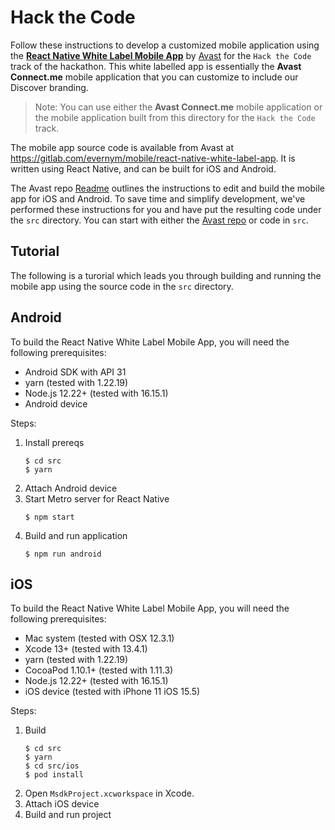 # Hack the Code

Follow these instructions to develop a customized mobile application using the **[React Native White Label Mobile App](https://gitlab.com/evernym/mobile/react-native-white-label-app)** by [Avast](https://avast.com) for the ```Hack the Code``` track of the hackathon.  This white labelled app is essentially the **Avast Connect.me** mobile application that you can customize to include our Discover branding.

> Note:  You can use either the **Avast Connect.me** mobile application or the mobile application built from this directory for the ```Hack the Code``` track.

The mobile app source code is available from Avast at https://gitlab.com/evernym/mobile/react-native-white-label-app.  It is written using React Native, and can be built for iOS and Android.

The Avast repo [Readme](https://gitlab.com/evernym/mobile/react-native-white-label-app/README.md) outlines the instructions to edit and build the mobile app for iOS and Android.  To save time and simplify development, we've performed these instructions for you and have put the resulting code under the `src` directory.  You can start with either the [Avast repo](https://gitlab.com/evernym/mobile/react-native-white-label-app) or code in `src`.

## Tutorial

The following is a turorial which leads you through building and running the mobile app using the source code in the `src` directory.

## Android

To build the React Native White Label Mobile App, you will need the following prerequisites:
- Android SDK with API 31
- yarn (tested with 1.22.19)
- Node.js 12.22+ (tested with 16.15.1)
- Android device

Steps:
1. Install prereqs
	```
	$ cd src
	$ yarn
	```
2. Attach Android device
3. Start Metro server for React Native
    ```
    $ npm start
    ```
4. Build and run application
	```
	$ npm run android
	```

## iOS

To build the React Native White Label Mobile App, you will need the following prerequisites:
- Mac system (tested with OSX 12.3.1)
- Xcode 13+ (tested with 13.4.1)
- yarn (tested with 1.22.19)
- CocoaPod 1.10.1+ (tested with 1.11.3)
- Node.js 12.22+ (tested with 16.15.1)
- iOS device (tested with iPhone 11 iOS 15.5)

Steps:

1. Build 
	```
	$ cd src
	$ yarn
	$ cd src/ios
	$ pod install
	```
2. Open ```MsdkProject.xcworkspace``` in Xcode.
3. Attach iOS device
4. Build and run project



